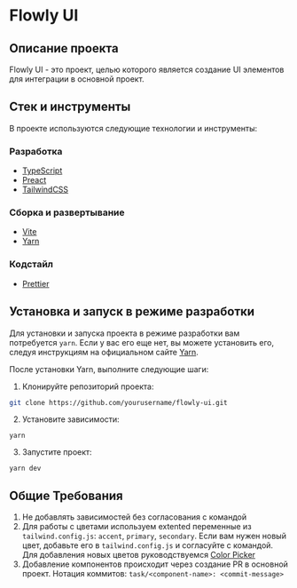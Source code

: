 # Flowly UI

## Описание проекта

Flowly UI - это проект, целью которого является создание UI элементов для интеграции в основной проект.

## Стек и инструменты

В проекте используются следующие технологии и инструменты:

### Разработка
- [TypeScript](https://www.typescriptlang.org/docs/)
- [Preact](https://preactjs.com/guide/v10/getting-started)
- [TailwindCSS](https://tailwindcss.com/docs)
### Сборка и развертывание
- [Vite](https://vitejs.dev/guide/)
- [Yarn](https://classic.yarnpkg.com/en/docs)
### Кодстайл
- [Prettier](https://prettier.io/docs/en/)

## Установка и запуск в режиме разработки

Для установки и запуска проекта в режиме разработки вам потребуется `yarn`. Если у вас его еще нет, вы можете установить его, следуя инструкциям на официальном сайте [Yarn](https://classic.yarnpkg.com/en/docs/install).

После установки Yarn, выполните следующие шаги:

1. Клонируйте репозиторий проекта:

```bash
git clone https://github.com/yourusername/flowly-ui.git
```
2. Установите зависимости:

```
yarn
```

3. Запустите проект:

```
yarn dev
```

## Общие Требования

1. Не добавлять зависимостей без согласования с командой
2. Для работы с цветами используем extented переменные из `tailwind.config.js`: `accent`, `primary`, `secondary`. Если вам нужен новый цвет, добавьте его в `tailwind.config.js` и согласуйте с командой. Для добавления новых цветов руководствуемся [Color Picker](https://tailwindcss.com/docs/customizing-colors#color-picker)
3. Добавление компонентов происходит через создание PR в основной проект. 
Нотация коммитов: `task/<component-name>: <commit-message>`

